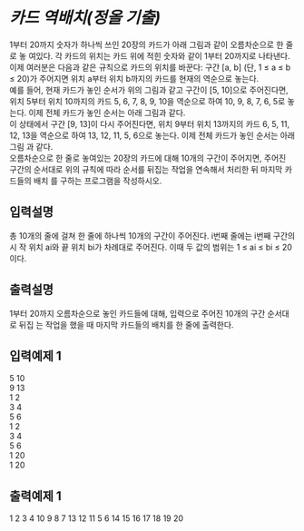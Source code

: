 # *카드 역배치(정올 기출)*
1부터 20까지 숫자가 하나씩 쓰인 20장의 카드가 아래 그림과 같이 오름차순으로 한 줄로 놓
여있다. 각 카드의 위치는 카드 위에 적힌 숫자와 같이 1부터 20까지로 나타낸다.   
이제 여러분은 다음과 같은 규칙으로 카드의 위치를 바꾼다: 구간 [a, b] (단, 1 ≤ a ≤ b ≤ 
20)가 주어지면 위치 a부터 위치 b까지의 카드를 현재의 역순으로 놓는다.  
예를 들어, 현재 카드가 놓인 순서가 위의 그림과 같고 구간이 [5, 10]으로 주어진다면, 위치 
5부터 위치 10까지의 카드 5, 6, 7, 8, 9, 10을 역순으로 하여 10, 9, 8, 7, 6, 5로 놓는다. 
이제 전체 카드가 놓인 순서는 아래 그림과 같다.  
이 상태에서 구간 [9, 13]이 다시 주어진다면, 위치 9부터 위치 13까지의 카드 6, 5, 11, 12, 
13을 역순으로 하여 13, 12, 11, 5, 6으로 놓는다. 이제 전체 카드가 놓인 순서는 아래 그림
과 같다.  
오름차순으로 한 줄로 놓여있는 20장의 카드에 대해 10개의 구간이 주어지면, 주어진 구간의 
순서대로 위의 규칙에 따라 순서를 뒤집는 작업을 연속해서 처리한 뒤 마지막 카드들의 배치
를 구하는 프로그램을 작성하시오.  

## 입력설명
총 10개의 줄에 걸쳐 한 줄에 하나씩 10개의 구간이 주어진다. i번째 줄에는 i번째 구간의 시
작 위치 ai와 끝 위치 bi가 차례대로 주어진다. 이때 두 값의 범위는 1 ≤ ai ≤ bi ≤ 20이다.
## 출력설명
1부터 20까지 오름차순으로 놓인 카드들에 대해, 입력으로 주어진 10개의 구간 순서대로 뒤집
는 작업을 했을 때 마지막 카드들의 배치를 한 줄에 출력한다.
## 입력예제 1 
5 10  
9 13  
1 2  
3 4  
5 6  
1 2  
3 4  
5 6  
1 20  
1 20  
## 출력예제 1
1 2 3 4 10 9 8 7 13 12 11 5 6 14 15 16 17 18 19 20
